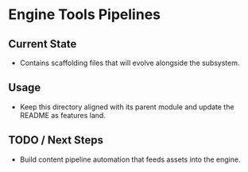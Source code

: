 # Engine Tools Pipelines

## Current State

- Contains scaffolding files that will evolve alongside the subsystem.

## Usage

- Keep this directory aligned with its parent module and update the README as features land.

## TODO / Next Steps

- Build content pipeline automation that feeds assets into the engine.
